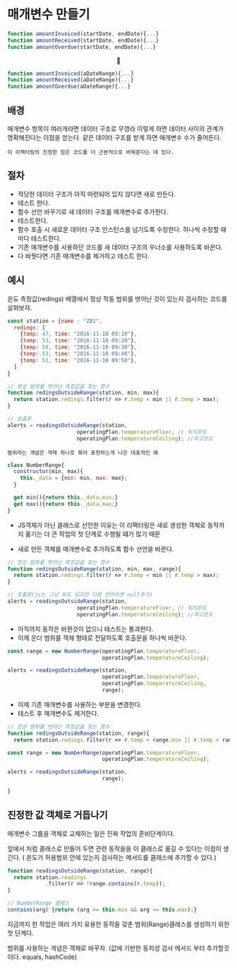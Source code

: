 # 매개변수 만들기

```JavaScript
function amountInvoiced(startDate, endDate){...}
function amountReceived(startDate, endDate){...}
function amountOverdue(startDate, endDate){...}
```

<center>🔽</center>

```JavaScript
function amountInvoiced(aDateRange){...}
function amountReceived(aDateRange){...}
function amountOverdue(aDateRange){...}
```

## 배경

매개변수 항목이 여러개라면 데이터 구조로 무껑라 이렇게 하면 데이터 사이의 관계가 명확해진다는 이점을 얻는다. 같은 데이터 구조를 받게 하면 매개변수 수가 줄어든다.

`이 리팩터링의 진정한 힘은 코드를 더 근본적으로 바꿔준다는 데 있다.`

## 절차

-   적당한 데이터 구조가 아직 마련되어 있지 않다면 새로 만든다.
-   테스트 한다.
-   함수 선언 바꾸기로 새 데이터 구조를 매개변수로 추가한다.
-   테스트한다.
-   함수 호출 시 새로운 데이터 구조 인스턴스를 넘기도록 수정한다. 하나씩 수정할 때마다 테스트한다.
-   기존 매개변수를 사용하던 코드를 새 데이터 구조의 우너소를 사용하도록 바꾼다.
-   다 바꿧다면 기존 매개변수를 제거하고 테스트 한다.

## 예시

온도 측정값(redings) 배열에서 정상 작동 범위를 벗어난 것이 있는지 검사하는 코드를 살펴보자.

```JavaScript
const station = {name : "ZB1",
  redings: [
    {temp: 47, time: "2016-11-10 09:10"},
    {temp: 53, time: "2016-11-10 09:20"},
    {temp: 58, time: "2016-11-10 09:30"},
    {temp: 53, time: "2016-11-10 09:40"},
    {temp: 51, time: "2016-11-10 09:50"},
  ]
}
```

```JavaScript
// 정상 범위를 벗어난 측정값을 찾는 함수
function redingsOutsideRange(station, min, max){
  return station.redings.filter(r => r.temp < min || r.temp > max);
}
```

```JavaScript
// 호출문
alerts = readingsOutsideRange(station,
                      operatingPlan.temperatureFloor, // 최저온도
                      operatingPlan.temperatureCeiling); //최고온도
```

`범위라는 개념은 객체 하나로 묶어 표현하는게 나은 대표적인 예`

```JavaScript
class NumberRange{
  constructor(min, max){
    this._data = {min: min, max: max};
  }

  get min(){return this._data.min;}
  get max(){return this._data.max;}
}
```

-   JS객체가 아닌 클래스로 선언한 이유는 이 리팩터링은 새로 생성한 객체로 동작까지 옮기는 더 큰 작업의 첫 단계로 수행될 떄가 많기 때문

-   새로 만든 객체를 매개변수로 추가하도록 함수 선언을 바꾼다.

```JavaScript
// 정상 범위를 벗어난 측정값을 찾는 함수
function redingsOutsideRange(station, min, max, range){
  return station.redings.filter(r => r.temp < min || r.temp > max);
}

// 호출문(js는 그냥 둬도 되지만 다른 언어라면 null추가)
alerts = readingsOutsideRange(station,
                      operatingPlan.temperatureFloor, // 최저온도
                      operatingPlan.temperatureCeiling); //최고온도
```

-   아직까지 동작은 바뀐것이 없으니 테스트는 통과한다.
-   이제 온더 범위를 객체 형태로 전달하도록 호출문을 하나씩 바꾼다.

```JavaScript
const range = new NumberRange(operatingPlan.temperatureFloor,
                              operatingPlan.temperatureCeiling);

alerts = readingsOutsideRange(station,
                              operatingPlan.temperatureFloor,
                              operatingPlan.temperatureCeiling,
                              range);
```

-   이제 기존 매개변수를 사용하는 부분을 변경한다.
-   테스트 후 매개변수도 제거한다.

```JavaScript
// 정상 범위를 벗어난 측정값을 찾는 함수
function redingsOutsideRange(station, range){
  return station.redings.filter(r => r.temp < range.min || r.temp > range.max);

const range = new NumberRange(operatingPlan.temperatureFloor,
                              operatingPlan.temperatureCeiling);

alerts = readingsOutsideRange(station,
                              range);

}
```

## 진정한 값 객체로 거듭나기

매개변수 그룹을 객체로 교체하는 일은 진짜 작업의 준비단계이다.

앞에서 처럼 클래스로 만들어 두면 관련 동작을을 이 클래스로 옮길 수 있다는 이점이 생긴다. ( 온도가 허용범위 안에 있는지 검사하는 메서드를 클래스에 추가할 수 있다.)

```JavaScript
function readingsOutsideRange(station, range){
  return station.readings
            .filter(r => !range.contains(r.temp));
}
```

```JavaScript
// NumberRange 클래스
contains(arg) {return (arg >= this.min && arg <= this.max);}
```

지금까지 한 작업은 여러 가지 유용한 동작을 갖춘 범위(Range)클래스를 생성하기 위한 첫 단계다.

범위를 사용하는 개념은 객체로 바꾸자. (값에 기반한 동치성 검사 메서드 부터 추가할것이다. equals, hashCode)
